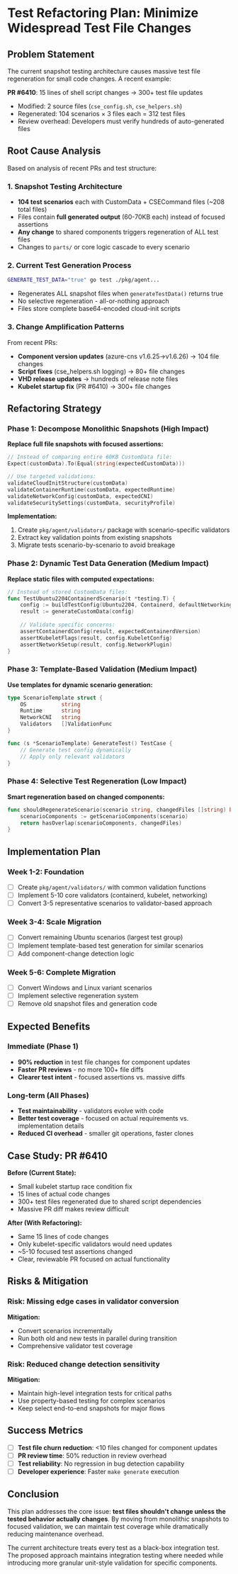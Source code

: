 # Test Refactoring Plan: Minimize Widespread Test File Changes

## Problem Statement

The current snapshot testing architecture causes massive test file regeneration for small code changes. A recent example:

**PR #6410**: 15 lines of shell script changes → 300+ test file updates
- Modified: 2 source files (`cse_config.sh`, `cse_helpers.sh`) 
- Regenerated: 104 scenarios × 3 files each = 312 test files
- Review overhead: Developers must verify hundreds of auto-generated files

## Root Cause Analysis

Based on analysis of recent PRs and test structure:

### 1. **Snapshot Testing Architecture**
- **104 test scenarios** each with CustomData + CSECommand files (~208 total files)
- Files contain **full generated output** (60-70KB each) instead of focused assertions
- **Any change** to shared components triggers regeneration of ALL test files
- Changes to `parts/` or core logic cascade to every scenario

### 2. **Current Test Generation Process**
```bash
GENERATE_TEST_DATA="true" go test ./pkg/agent...
```
- Regenerates ALL snapshot files when `generateTestData()` returns true
- No selective regeneration - all-or-nothing approach
- Files store complete base64-encoded cloud-init scripts

### 3. **Change Amplification Patterns**
From recent PRs:
- **Component version updates** (azure-cns v1.6.25→v1.6.26) → 104 file changes
- **Script fixes** (cse_helpers.sh logging) → 80+ file changes  
- **VHD release updates** → hundreds of release note files
- **Kubelet startup fix** (PR #6410) → 300+ file changes

## Refactoring Strategy

### Phase 1: Decompose Monolithic Snapshots (High Impact)

**Replace full file snapshots with focused assertions:**

```go
// Instead of comparing entire 60KB CustomData file:
Expect(customData).To(Equal(string(expectedCustomData)))

// Use targeted validations:
validateCloudInitStructure(customData)
validateContainerRuntime(customData, expectedRuntime)
validateNetworkConfig(customData, expectedCNI)
validateSecuritySettings(customData, securityProfile)
```

**Implementation:**
1. Create `pkg/agent/validators/` package with scenario-specific validators
2. Extract key validation points from existing snapshots
3. Migrate tests scenario-by-scenario to avoid breakage

### Phase 2: Dynamic Test Data Generation (Medium Impact)

**Replace static files with computed expectations:**

```go
// Instead of stored CustomData files:
func TestUbuntu2204ContainerdScenario(t *testing.T) {
    config := buildTestConfig(Ubuntu2204, Containerd, defaultNetworking)
    result := generateCustomData(config)
    
    // Validate specific concerns:
    assertContainerdConfig(result, expectedContainerdVersion)
    assertKubeletFlags(result, config.KubeletConfig)
    assertNetworkSetup(result, config.NetworkPlugin)
}
```

### Phase 3: Template-Based Validation (Medium Impact)

**Use templates for dynamic scenario generation:**

```go
type ScenarioTemplate struct {
    OS           string
    Runtime      string
    NetworkCNI   string
    Validators   []ValidationFunc
}

func (s *ScenarioTemplate) GenerateTest() TestCase {
    // Generate test config dynamically
    // Apply only relevant validators
}
```

### Phase 4: Selective Test Regeneration (Low Impact)

**Smart regeneration based on changed components:**

```go
func shouldRegenerateScenario(scenario string, changedFiles []string) bool {
    scenarioComponents := getScenarioComponents(scenario)
    return hasOverlap(scenarioComponents, changedFiles)
}
```

## Implementation Plan

### Week 1-2: Foundation
- [ ] Create `pkg/agent/validators/` with common validation functions
- [ ] Implement 5-10 core validators (containerd, kubelet, networking)
- [ ] Convert 3-5 representative scenarios to validator-based approach

### Week 3-4: Scale Migration  
- [ ] Convert remaining Ubuntu scenarios (largest test group)
- [ ] Implement template-based test generation for similar scenarios
- [ ] Add component-change detection logic

### Week 5-6: Complete Migration
- [ ] Convert Windows and Linux variant scenarios
- [ ] Implement selective regeneration system
- [ ] Remove old snapshot files and generation code

## Expected Benefits

### Immediate (Phase 1)
- **90% reduction** in test file changes for component updates
- **Faster PR reviews** - no more 100+ file diffs
- **Clearer test intent** - focused assertions vs. massive diffs

### Long-term (All Phases)
- **Test maintainability** - validators evolve with code
- **Better test coverage** - focused on actual requirements vs. implementation details
- **Reduced CI overhead** - smaller git operations, faster clones

## Case Study: PR #6410

**Before (Current State):**
- Small kubelet startup race condition fix
- 15 lines of actual code changes
- 300+ test files regenerated due to shared script dependencies
- Massive PR diff makes review difficult

**After (With Refactoring):**
- Same 15 lines of code changes
- Only kubelet-specific validators would need updates
- ~5-10 focused test assertions changed
- Clear, reviewable PR focused on actual functionality

## Risks & Mitigation

### Risk: Missing edge cases in validator conversion
**Mitigation:** 
- Convert scenarios incrementally
- Run both old and new tests in parallel during transition
- Comprehensive validator test coverage

### Risk: Reduced change detection sensitivity  
**Mitigation:**
- Maintain high-level integration tests for critical paths
- Use property-based testing for complex scenarios
- Keep select end-to-end snapshots for major flows

## Success Metrics

- [ ] **Test file churn reduction**: <10 files changed for component updates
- [ ] **PR review time**: 50% reduction in review overhead
- [ ] **Test reliability**: No regression in bug detection capability
- [ ] **Developer experience**: Faster `make generate` execution

## Conclusion

This plan addresses the core issue: **test files shouldn't change unless the tested behavior actually changes**. By moving from monolithic snapshots to focused validation, we can maintain test coverage while dramatically reducing maintenance overhead.

The current architecture treats every test as a black-box integration test. The proposed approach maintains integration testing where needed while introducing more granular unit-style validation for specific components.